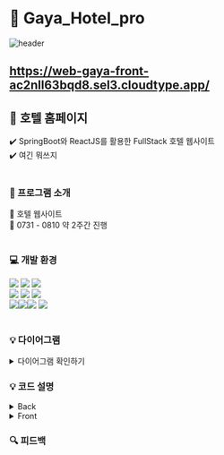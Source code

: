 #  📍  Gaya_Hotel_pro 

![header](https://capsule-render.vercel.app/api?type=waving&color=8f103d&height=300&section=header&text=Gaya%20Hotel&fontColor=ffffff&fontSize=70&animation=fadeIn)
<br>
## https://web-gaya-front-ac2nll63bqd8.sel3.cloudtype.app/
## 🏨 호텔 홈페이지
:heavy_check_mark: SpringBoot와 ReactJS를 활용한 FullStack 호텔 웹사이트 <br>
:heavy_check_mark:  여긴 뭐쓰지 <br><br>



### :pushpin: 프로그램 소개 
:wine_glass: 호텔 웹사이트 <br>
:date: 0731 - 0810 약 2주간 진행 <br><br>

### :computer: 개발 환경 

<img src="https://img.shields.io/badge/react-61DAFB?style=for-the-badge&logo=react&logoColor=black"> <img src="https://img.shields.io/badge/javascript-F7DF1E?style=for-the-badge&logo=javascript&logoColor=black"> <img src="https://img.shields.io/badge/css-1572B6?style=for-the-badge&logo=css3&logoColor=white"> <br>
<img src="https://img.shields.io/badge/springboot-6DB33F?style=for-the-badge&logo=springboot&logoColor=white"> <img src="https://img.shields.io/badge/java-007396?style=for-the-badge&logo=java&logoColor=white">
<img src="https://img.shields.io/badge/Spring%20Security-6DB33F?style=for-the-badge&logo=SpringSecurity&logoColor=white"><br>
<img src="https://img.shields.io/badge/github-181717?style=for-the-badge&logo=github&logoColor=white"><img src="https://img.shields.io/badge/cloudtype-3693F3?style=for-the-badge&logo=java&logoColor=white"><img src="https://img.shields.io/badge/Swagger-85EA2D?style=for-the-badge&logo=Swagger&logoColor=white">
<img src="https://img.shields.io/badge/MariaDB-003545?style=for-the-badge&logo=MariaDB&logoColor=white">
<br><br>

### :bulb: 다이어그램
 <details>
 <summary> 다이어그램 확인하기 </summary>

#### :black_nib:요구사항 명세서

![요구사항명세](https://github.com/TRENDLMC/Gaya_Hotel_pro/assets/114639084/1a5a521e-745b-47e3-8bf4-f5bdc35cff6a)


#### :black_nib:ERD

![ERD](https://github.com/TRENDLMC/Gaya_Hotel_pro/assets/114639084/c896c800-4c10-4ebe-b732-b050c26a47f0)



#### :black_nib:유스케이스 

![유스케이스](https://github.com/TRENDLMC/Gaya_Hotel_pro/assets/114639084/e9c3905d-48b4-492d-b7cd-293d15cc3e3c)


#### :black_nib:클래스 다이어그램

![클래스다이어그램_편집](https://github.com/TRENDLMC/Gaya_Hotel_pro/assets/114639084/3af389e8-511a-40f8-a2cf-b3fb65d7ebd0)


#### :black_nib:블록 다이어그램




 </details>

### :bulb: 코드 설명
<details>
<summary> Back </summary>

#### :black_nib:JWT

![JWT](https://github.com/TRENDLMC/Gaya_Hotel_pro/assets/114639084/8f43e619-bea9-49b7-a7fe-aeebb6f1eb57)

![JWT2](https://github.com/TRENDLMC/Gaya_Hotel_pro/assets/114639084/57873088-bb6e-4209-aeee-6271ea61e925)

#### :black_nib:스웨거

![image](https://github.com/TRENDLMC/Gaya_Hotel_pro/assets/114639084/67dd6196-6fc2-4310-bc79-35ff6a567860)
![image](https://github.com/TRENDLMC/Gaya_Hotel_pro/assets/114639084/a4e780b7-a153-4e3d-90e1-d0256e42f943)

#### :black_nib:로그인
![로그인](https://github.com/TRENDLMC/Gaya_Hotel_pro/assets/114639084/2e850056-0dfb-4842-aa0b-41cbeff7e322)


#### :black_nib:시큐리티 & BCyrpt
![시큐리티 BCrypt](https://github.com/TRENDLMC/Gaya_Hotel_pro/assets/114639084/f3051871-35ef-42de-8e3b-4b0086616611)


#### :black_nib:예약 정보 리스트
![예약정보리스트](https://github.com/TRENDLMC/Gaya_Hotel_pro/assets/114639084/fa2749c0-f238-49e9-bca6-6c1927385664)


#### :black_nib:토큰
![토큰](https://github.com/TRENDLMC/Gaya_Hotel_pro/assets/114639084/a8082487-0ed2-413d-adb2-76ef76aad086)


#### :black_nib: 

![RoomRepository_SQL](https://github.com/TRENDLMC/Gaya_Hotel_pro/assets/114639084/20394d1f-f25d-49ec-968c-344c00d1a3a9)

    
</details>

<details>
<summary> Front </summary>

#### :black_nib:결제

![결제](https://github.com/TRENDLMC/Gaya_Hotel_pro/assets/114639084/01188e55-1108-4054-9184-5ba3b76c8e00)

![결제2](https://github.com/TRENDLMC/Gaya_Hotel_pro/assets/114639084/0b6aeadb-3847-43be-b9ea-1f96b88acefe)

#### :black_nib:관리자 공지

![관리자 공지](https://github.com/TRENDLMC/Gaya_Hotel_pro/assets/114639084/d66dc276-e471-40fd-aed1-c3789f5b0e33)

#### :black_nib:지도

![지도](https://github.com/TRENDLMC/Gaya_Hotel_pro/assets/114639084/7c9b5f0c-7c8d-4784-8467-f56a80decc10)

![지도2](https://github.com/TRENDLMC/Gaya_Hotel_pro/assets/114639084/5414272a-c26d-410a-95af-e13b048c9b22)

#### :black_nib:패스워드 체크 

![패스워드체크](https://github.com/TRENDLMC/Gaya_Hotel_pro/assets/114639084/ae962bad-6105-49f3-a154-ec8f949f91bc)

    
</details>

### :mag: 피드백

